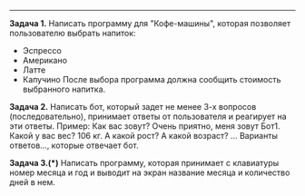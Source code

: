

_____________________________

**Задача 1.**
Написать программу для "Кофе-машины", которая позволяет пользователю выбрать напиток:
- Эспрессо
- Американо
- Латте
- Капучино
После выбора программа должна сообщить стоимость выбранного напитка.

**Задача 2.**
Написать бот, который задет не менее 3-х вопросов (последовательно), принимает ответы от пользователя
и реагирует на эти ответы.
Пример:
Как вас зовут? 
Очень приятно, меня зовут Бот1.
Какой у вас вес?
106 кг.
А какой рост?
А какой возраст?
...
Варианты ответов..., которые отвечает бот.


**Задача 3.(*)**
Написать программу, которая принимает с клавиатуры номер месяца и год и выводит на экран название месяца
и количество дней в нем.


